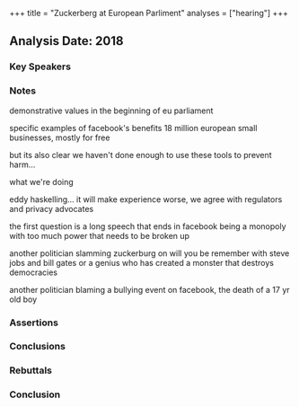 +++
title = "Zuckerberg at European Parliment"
analyses = ["hearing"]
+++

## Analysis Date: 2018

### Key Speakers

### Notes
demonstrative values in the beginning of eu parliament

specific examples of facebook's benefits
18 million european small businesses, mostly for free


but its also clear we haven't done enough to use these tools to prevent harm...

what we're doing

eddy haskelling... it will make experience worse, we agree with regulators and privacy advocates

the first question is a long speech that ends in facebook being a monopoly with too much power that needs to be broken up


another politician slamming zuckerburg on will you be remember with steve jobs and bill gates or a genius who has created a monster that destroys democracies

another politician blaming a bullying event on facebook, the death of a 17 yr old boy



### Assertions

### Conclusions


### Rebuttals

### Conclusion
